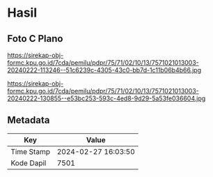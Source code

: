 # Hasil

## Foto C Plano

https://sirekap-obj-formc.kpu.go.id/7cda/pemilu/pdpr/75/71/02/10/13/7571021013003-20240222-113246--51c6239c-4305-43c0-bb7d-1c11b06b4b66.jpg

https://sirekap-obj-formc.kpu.go.id/7cda/pemilu/pdpr/75/71/02/10/13/7571021013003-20240222-130855--e53bc253-593c-4ed8-9d29-5a53fe036604.jpg


## Metadata

| Key        | Value               |
| ---------- | ------------------- |
| Time Stamp | 2024-02-27 16:03:50 |
| Kode Dapil | 7501                |



